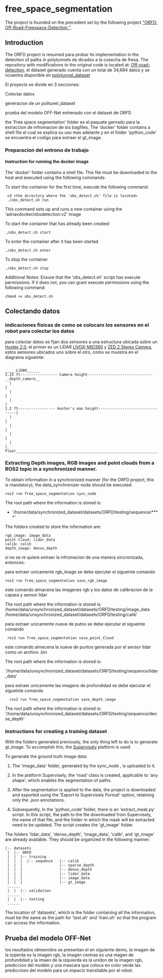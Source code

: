 # free_space_segmentation
The project is founded on the precedent set by the following project ["ORFD: Off-Road-Freespace-Detection
"](https://github.com/chaytonmin/Off-Road-Freespace-Detection/tree/main).











## Introduction

The ORFD project is resumed para probar its implementation in the detection of paths in polytunnels de dicados a la cosecha de fresa. The repository with modifications to the original code is located at: [Off-road-detection](https://github.com/adri-gth/Off-road-detection/tree/main), el dataset generado cuenta con un total de 34,684 datos y se ncuentra disponible en [polytunnel_dataset](https://drive.google.com/file/d/1egS08WVoOzbN0vwSiknT8DT6aaipX_3V/view?usp=sharing)

El proyecto se divide en 3 secciones:

Colectar datos 

generacion de un politunel_dataset 

prueba del modelo OFF-Net entrenado con el dataset de ORFD



the 'Free space segmentation' folder es el paquete genrado para la extraccion de infromacion de los bagfiles,  The 'docker' folder contains a shell file el cual se explica su uso mas adelante y en 
el folder 'python_code' se encuentra el codigo para extraer el gt_image. 




### Preparacion del entrono de trabajo 

#### Instruction for running the docker image

 The 'docker' folder contains a shell file. This file must be downloaded to the host and executed using the following commands:
 
 To start the container for the first time, execute the following command:
 
     cd <the directory where the 'obs_detect.sh' file is located>
     ./obs_detect.sh run
     
This command sets up and runs a new container using the 'adriavdocker/obsdetection:v2' image 

To start the container that has already been created: 

    ./obs_detect.sh start
    
To enter the container after it has been started

    ./obs_detect.sh enter
    
To stop the container 

    ./obs_detect.sh stop
    
Additional Notes: Ensure that the 'obs_detect.sh' script has execute permissions. If it does not, you can grant execute permissions using the following command:

    chmod +x obs_detect.sh







## Colectando datos  

### indicaciones fisicas de como se colocaro los sensores en el robot para colectar los datos 

para colectar datos se fijan dos sensores a una estructura ubicada sobre un [Hunter 2.0](https://docs.trossenrobotics.com/agilex_hunter_20_docs/), el primer es
un LiDAR [LIVOX-MID360](https://www.livoxtech.com/mid-360) y [ZED 2 Stereo Camera](https://store.stereolabs.com/en-gb/products/zed-2), estos sensores ubicados uno sobre el otro, como se muestra en el diagrama sigueinte: 

```
                                                                    _____LiDAR______
2.25 ft----------------- Camera height------------------------------__depth_camera__
  |                                                                        |         
  |                                                                        |
  |                                                                        |
1.2 ft----------------- Hunter's max height--------------------------------|
  |                                                                        |
  |                                                                        |
  |                                                                        |
  |                                                                        |
Floor______________________________________________________________________|____________________________________________
```


### Extracting Depth images, RGB images and point clouds from a ROS2 topic in a synchronized manner.

To obtain information in a synchronized manner (for the ORFD project, this is mandatory), the data_synchronizer node should be executed:
 
    ros2 run free_space_segmentation sync_node 

The root path where the information is stored is:

- '/home/data/synchronized_dataset/datasets/ORFD/testing/sequence/****'

The folders created to store the information are:

    rgb_image: image_data 
    point Cloud: lidar_data 
    calib: calib 
    depth_image: dense_depth 

    
si no se re quiere extraer la infromacion de una manera sincronizada, entonces: 


para extraer unicamente rgb_image se debe ejecutar el sigueinte comando 

    ros2 run free_space_segmentation save_rgb_image

este comando almacena las imagenes rgb y los datos de calibracion de la capara y sensor lidar

The root path where the information is stored is:
    /home/data/unsynchronized_dataset/datasets/ORFD/testing/image_data
    /home/data/unsynchronized_dataset/datasets/ORFD/testing/calib'




para extraer unicamente nueve de putos se debe ejecutar el sigueinte comando

     ros2 run free_space_segmentation save_point_Cloud 

este comando almecena la nueve de puntos generada por el sensor lidar como un archivo .bin 

The root path where the information is stored is:

'/home/data/unsynchronized_dataset/datasets/ORFD/testing/sequence/lidar_data'





para estraer unicamente las imagens de profundidad se debe ejecutar el sigueinte comando

      ros2 run free_space_segmentation save_depth_image 


The root path where the information is stored is:
     '/home/data/unsynchronized_dataset/datasets/ORFD/testing/sequence/dense_depth'









### Instructions for creating a training dataset

With the folders generated previously, the only thing left to do is to generate gt_image. To accomplish this, the [Supervisely](https://supervisely.com/) platform is used.

To generate the ground truth image data:

1. The 'image_data' folder, generated by the sync_node , is uploaded to it.

2. In the platform Supervisely, the 'road' class is created, applicable to 'any shape', which enables the segmentation of paths.

3. After the segmentation is applied to the data, the project is downloaded and exported using the 'Export to Supervisely Format' option, retaining only the .json annotations.
    
4. Subsequently, in the 'python_code' folder, there is an 'extract_mask.py' script. In this script, the path to the file downloaded from Supervisely, the name of that file, and the folder in which the mask will be extracted need to be updated. The script creates the 'gt_image' folder.


The folders 'lidar_data', 'dense_depth', 'image_data', 'calib', and 'gt_image' are already available. They should be organized in the following manner:

```
|-- datasets
 |  |-- ORFD
 |  |  |-- training
 |  |  |  |-- sequence   |-- calib
 |  |  |                 |-- sparse_depth
 |  |  |                 |-- dense_depth
 |  |  |                 |-- lidar_data
 |  |  |                 |-- image_data
 |  |  |                 |-- gt_image
 ......
 |  |  |-- validation
 ......
 |  |  |-- testing
 ......
```
The location of 'datasets', which is the folder containing all the information, must be the same as the path for 'test.sh' and 'train.sh' so that the program can access the information.


## Prueba del modelo OFF-Net 
los resultados obteenidos se presentan el en siguiente demo, la imagen de la izqierda es la imagen rgb, la imagen centras es una magen de profundidad y la imaen de la izquierda es la unidon de la imagen rgb, prediccion del modelo y una mascara que coloca en color verde las prediccioes del modelo para un espacio transitable por el robot. 
























